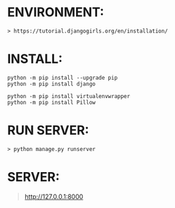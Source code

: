 # ENVIRONMENT:
    > https://tutorial.djangogirls.org/en/installation/
# INSTALL:
    python -m pip install --upgrade pip
	python -m pip install django

	python -m pip install virtualenvwrapper
	python -m pip install Pillow

# RUN SERVER:
    > python manage.py runserver

# SERVER:

   > http://127.0.0.1:8000